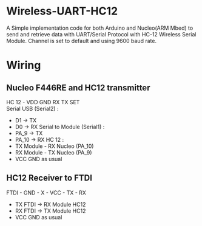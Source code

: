 # Wireless-UART-HC12
A Simple implementation code for both Arduino and Nucleo(ARM Mbed) to send and retrieve data with UART/Serial Protocol with HC-12 Wireless Serial Module. Channel is set to default and using 9600 baud rate.
<br>

# Wiring 
## Nucleo F446RE and HC12 transmitter
HC 12 - VDD GND RX TX SET <br>
Serial USB (Serial2) : <br>
- D1 -> TX 
- D0 -> RX
Serial to Module (Serial1) : <br>
- PA_9 -> TX 
- PA_10 -> RX
HC 12 : <br>
- TX Module - RX Nucleo (PA_10)
- RX Module - TX Nucleo (PA_9)
- VCC GND as usual
## HC12 Receiver to FTDI 
FTDI - GND - X - VCC - TX - RX <br>
- TX FTDI -> RX Module HC12
- RX FTDI -> TX Module HC12 
- VCC GND as usual 